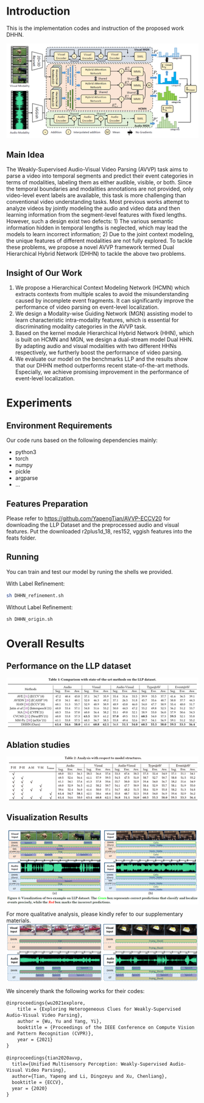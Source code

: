 # Introduction

This is the implementation codes and instruction of the proposed work DHHN.

![avatar](figures/framework.png)

## Main Idea

The Weakly-Supervised Audio-Visual Video Parsing (AVVP) task aims to parse a video into temporal segments and predict their event categories in terms of modalities, labeling them as either audible, visible, or both. Since the temporal boundaries and modalities annotations are not provided, only video-level event labels are available, this task is more challenging than conventional video understanding tasks. Most previous works attempt to analyze videos by jointly modeling the audio and video data and then learning information from the segment-level features with fixed lengths. However, such a design exist two defects: 1) The various semantic information hidden in temporal lengths is neglected, which may lead the models to learn incorrect information; 2) Due to the joint context modeling, the unique features of different modalities are not fully explored. To tackle these problems, we propose a novel AVVP framework termed Dual Hierarchical Hybrid Network (DHHN) to tackle the above two problems. 

## Insight of Our Work

1. We propose a Hierarchical Context Modeling Network (HCMN) which extracts contexts from multiple scales to avoid the misunderstanding caused by incomplete event fragments. It can significantly improve the performance of video parsing on event-level localization. 
2. We design a Modality-wise Guiding Network (MGN) assisting model to learn characteristic intra-modality features, which is essential for discriminating modality categories in the AVVP task.
3. Based on the kernel module Hierarchical Hybrid Network (HHN), which is built on HCMN and MGN, we design a dual-stream model Dual HHN. By adapting audio and visual modalities with two different HHNs respectively, we furtherly boost the performance of video parsing.
4. We evaluate our model on the benchmarks LLP and the results show that our DHHN method outperforms recent state-of-the-art methods. Especially, we achieve promising improvement in the performance of event-level localization.

# Experiments

## Environment Requirements

Our code runs based on the following dependencies mainly:

- python3
- torch
- numpy
- pickle
- argparse
- ...

## Features Preparation

Please refer to https://github.com/YapengTian/AVVP-ECCV20 for downloading the LLP Dataset and the preprocessed audio and visual features. Put the downloaded r2plus1d_18, res152, vggish features into the feats folder.

## Running

You can train and test our model by runing the shells we provided.

With Label Refinement:
```Bash
sh DHHN_refinement.sh
```

Without Label Refinement:
```Python
sh DHHN_origin.sh
```

# Overall Results

## Performance on the LLP dataset

![avatar](figures/performance.png)

## Ablation studies

![avatar](figures/ablation.png)

## Visualization Results


![avatar](figures/vis.png)

For more qualitative analysis, please kindly refer to our supplementary materials.
![avatar](figures/vis_2.png)



We sincerely thank the following works for their codes:

```ref
@inproceedings{wu2021explore,
    title = {Exploring Heterogeneous Clues for Weakly-Supervised Audio-Visual Video Parsing}, 
    author = {Wu, Yu and Yang, Yi},
    booktitle = {Proceedings of the IEEE Conference on Compute Vision and Pattern Recognition (CVPR)}, 
    year = {2021}
}

@inproceedings{tian2020avvp,
  title={Unified Multisensory Perception: Weakly-Supervised Audio-Visual Video Parsing},
  author={Tian, Yapeng and Li, Dingzeyu and Xu, Chenliang},
  booktitle = {ECCV},
  year = {2020}
}
```
